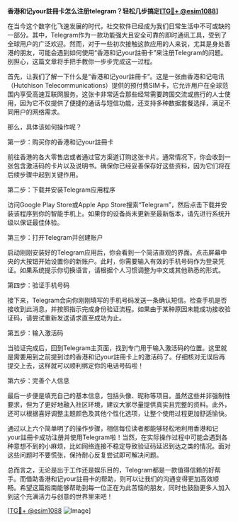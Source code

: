 **香港和记your註冊卡怎么注册telegram？轻松几步搞定[[TG💪+ @esim1088](https://t.me/s/esim1088)]**

在当今这个数字化飞速发展的时代，社交软件已经成为我们日常生活中不可或缺的一部分。其中，Telegram作为一款功能强大且安全可靠的即时通讯工具，受到了全球用户的广泛欢迎。然而，对于一些初次接触这款应用的人来说，尤其是身处香港的朋友，可能会遇到如何使用“香港和记your註冊卡”来注册Telegram的问题。别担心，这篇文章将手把手教你一步步完成这一过程。

首先，让我们了解一下什么是“香港和记your註冊卡”。这是一张由香港和记电讯（Hutchison Telecommunications）提供的预付费SIM卡，它允许用户在全球范围内享受高速互联网服务。这张卡非常适合那些经常需要跨国交流或旅行的人士使用，因为它不仅提供了便捷的通话与短信功能，还支持多种数据套餐选择，满足不同用户的网络需求。

那么，具体该如何操作呢？

第一步：购买你的香港和记your註冊卡

前往香港的各大零售店或者通过官方渠道订购这张卡片。通常情况下，你会收到一张包含激活码的卡片以及说明书。确保你已经妥善保存好这些资料，因为它们将在后续步骤中起到关键作用。

第二步：下载并安装Telegram应用程序

访问Google Play Store或Apple App Store搜索“Telegram”，然后点击下载并安装该程序到你的智能手机上。如果你的设备尚未更新至最新版本，请先进行系统升级以保证最佳体验。

第三步：打开Telegram并创建账户

启动刚刚安装好的Telegram应用后，你会看到一个简洁直观的界面。点击屏幕中央的大按钮开始设置你的新账户。此时，你需要输入有效的手机号码作为登录凭证。如果系统提示你切换语言，请根据个人习惯调整为中文或其他熟悉的形式。

第四步：验证手机号码

接下来，Telegram会向你刚刚填写的手机号码发送一条确认短信。检查手机是否接收到此消息，并按照指示完成身份验证流程。如果由于某种原因未能成功接收验证码，请尝试重新发送请求直至成功为止。

第五步：输入激活码

当验证完成后，回到Telegram主页面，找到专门用于输入激活码的位置。这里就是需要用到之前提到过的香港和记your註冊卡上的激活码了。仔细核对无误后再提交上去，这样就可以顺利绑定你的电话号码啦！

第六步：完善个人信息

最后一步便是填充自己的基本信息，包括头像、昵称等项目。虽然这些并非强制性要求，但为了更好地融入社区环境，建议大家尽量提供真实且完整的资料。此外，还可以根据喜好调整主题颜色及其他个性化选项，让整个使用过程更加舒适愉快。

通过以上六个简单明了的操作步骤，相信每位读者都能够轻松地利用香港和记your註冊卡成功注册并使用Telegram啦！当然，在实际操作过程中可能会遇到各种意想不到的小麻烦，比如网络连接不稳定导致验证码延迟到达之类的情况。面对这些问题时不要慌张，保持耐心反复尝试即可解决问题。

总而言之，无论是出于工作还是娱乐目的，Telegram都是一款值得信赖的好帮手。而借助香港和记your註冊卡的帮助，则可以让我们的沟通变得更加高效顺畅。希望这篇指南能够帮助到每一位正在为此苦恼的朋友，同时也鼓励更多人加入到这个充满活力与创意的世界里来吧！

[[TG💪+ @esim1088](https://t.me/s/esim1088) ![Image](https://i.postimg.cc/4NQfJmqS/Snipaste-2025-05-13-00-14-12.png)]